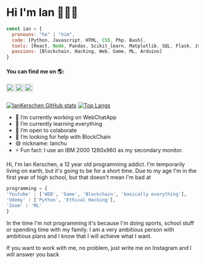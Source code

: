 <h1>Hi I'm Ian 👋👨‍💻</h1>

```javascript
const ian = {
  pronouns: "he" | "him",
  code: [Python, Javascript, HTML, CSS, Php, Bash],
  tools: [React, Node, Pandas, Scikit_learn, Matplotlib, SQL, Flask, Json],
  passions: [Blockchain, Hacking, Web, Game, ML, Arduino]
}
```
<h4>You can find me on 🌎:</h4> 

<a href="https://twitter.com/IanKerschen">
  <img align = "left" alt = "Ian Kerschen | Twitter" width = "21px" src = "https://raw.githubusercontent.com/anuraghazra/anuraghazra/master/assets/twitter.svg" />
</a>
<a href="https://discord.gg/92pXCbJ4">
  <img align="left" alt="Ianchu's Discord" width="21px" src="https://raw.githubusercontent.com/anuraghazra/anuraghazra/master/assets/discord-round.svg" />
</a>
<a href="https://www.instagram.com/iankerschen/">
  <img align="left" alt="Ianchu's Instagram" width="21px" src="https://upload.wikimedia.org/wikipedia/commons/e/e7/Instagram_logo_2016.svg" />
</a> 
<br> <br>

[![IanKerschen GitHub stats](https://github-readme-stats.vercel.app/api?username=IanKerschenFerrari)](https://github.com/anuraghazra/github-readme-stats)
[![Top Langs](https://github-readme-stats.vercel.app/api/top-langs/?username=IanKerschenFerrari&hide=jupyter%20notebook&show_icons=true&layout=compact&hide_border=true)](https://github.com/anuraghazra/github-readme-stats)

- 🔭 I’m currently working on WebChatApp
- 🌱 I’m currently learning everything
- 👥 I’m open to colaborate
- 🤔 I’m looking for help with BlockChain
- 😄 nickname: Ianchu
- ⚡ Fun fact: I use an IBM 2000 1280x960 as my secondary monitor.

Hi, I'm Ian Kerschen, a 12 year old programming addict. I'm temporarily living on earth, but it's going to be for a short time. Due to my age I'm in the first year of high school, but that doesn't mean I'm bad at 
```python
programming = {
'Youtube' : ['WEB', 'Game', 'Blockchain', 'basically everything'],
'Udemy' : ['Python', 'Ethical Hacking'],
'Zoom' : 'ML'
}
```
In the time I'm not programming it's because I'm doing sports, school stuff or spending time with my family.
I am a very ambitious person with ambitious plans and I know that I will achieve what I want.

If you want to work with me, no problem, just write me on Instagram and I will answer you back
